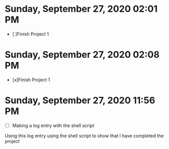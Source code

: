 # Sunday, September 27, 2020 02:01 PM
- [ ]Finish Project 1

# Sunday, September 27, 2020 02:08 PM
- [x]Finish Project 1

# Sunday, September 27, 2020 11:56 PM
- [ ] Making a log entry with the shell script

Using this log entry using the shell script to show that I have completed the project
